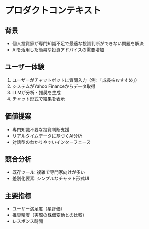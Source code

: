 # プロダクトコンテキスト

## 背景
- 個人投資家が専門知識不足で最適な投資判断ができない問題を解決
- AIを活用した簡易な投資アドバイスの需要増加

## ユーザー体験
1. ユーザーがチャットボットに質問入力（例: 「成長株おすすめ」）
2. システムがYahoo Financeからデータ取得
3. LLMが分析・推奨を生成
4. チャット形式で結果を表示

## 価値提案
- 専門知識不要な投資判断支援
- リアルタイムデータに基づくAI分析
- 対話型のわかりやすいインターフェース

## 競合分析
- 既存ツール: 複雑で専門家向けが多い
- 差別化要素: シンプルなチャット形式UI

## 主要指標
- ユーザー満足度（星評価）
- 推奨精度（実際の株価変動との比較）
- レスポンス時間
